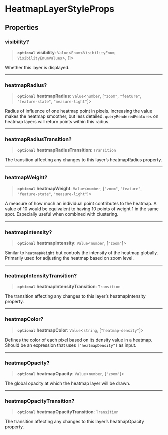 # HeatmapLayerStyleProps

## Properties

### visibility?

> **`optional`** **visibility**: `Value`\<`Enum`\<`VisibilityEnum`, `VisibilityEnumValues`\>, []\>

Whether this layer is displayed.


***

### heatmapRadius?

> **`optional`** **heatmapRadius**: `Value`\<`number`, [`"zoom"`, `"feature"`, `"feature-state"`, `"measure-light"`]\>

Radius of influence of one heatmap point in pixels. Increasing the value makes the heatmap smoother, but less detailed. `queryRenderedFeatures` on heatmap layers will return points within this radius.

***

### heatmapRadiusTransition?

> **`optional`** **heatmapRadiusTransition**: `Transition`

The transition affecting any changes to this layer’s heatmapRadius property.

***

### heatmapWeight?

> **`optional`** **heatmapWeight**: `Value`\<`number`, [`"zoom"`, `"feature"`, `"feature-state"`, `"measure-light"`]\>

A measure of how much an individual point contributes to the heatmap. A value of 10 would be equivalent to having 10 points of weight 1 in the same spot. Especially useful when combined with clustering.

***

### heatmapIntensity?

> **`optional`** **heatmapIntensity**: `Value`\<`number`, [`"zoom"`]\>

Similar to `heatmapWeight` but controls the intensity of the heatmap globally. Primarily used for adjusting the heatmap based on zoom level.

***

### heatmapIntensityTransition?

> **`optional`** **heatmapIntensityTransition**: `Transition`

The transition affecting any changes to this layer’s heatmapIntensity property.

***

### heatmapColor?

> **`optional`** **heatmapColor**: `Value`\<`string`, [`"heatmap-density"`]\>

Defines the color of each pixel based on its density value in a heatmap. Should be an expression that uses `["heatmapDensity"]` as input.

***

### heatmapOpacity?

> **`optional`** **heatmapOpacity**: `Value`\<`number`, [`"zoom"`]\>

The global opacity at which the heatmap layer will be drawn.

***

### heatmapOpacityTransition?

> **`optional`** **heatmapOpacityTransition**: `Transition`

The transition affecting any changes to this layer’s heatmapOpacity property.
